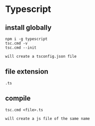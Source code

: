 ﻿# Typescript

## install globally

```
npm i -g typescript
tsc.cmd -v
tsc.cmd --init

```

`will create a tsconfig.json file`

## file extension

`.ts`

## compile

```
tsc.cmd <file>.ts
```
`will create a js file of the same name`
